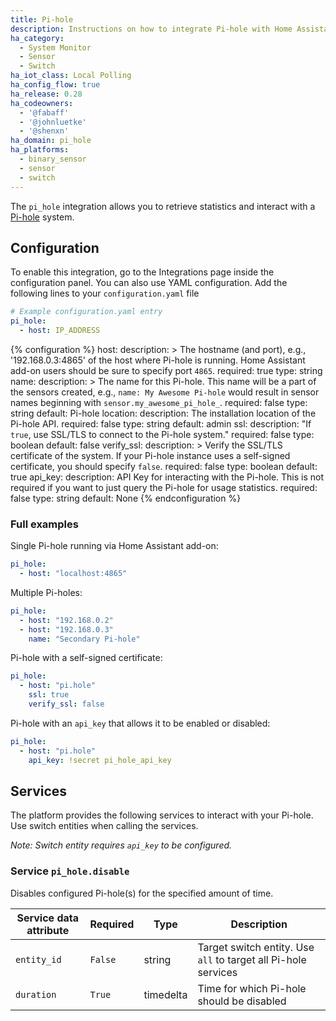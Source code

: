 ```yaml
---
title: Pi-hole
description: Instructions on how to integrate Pi-hole with Home Assistant.
ha_category:
  - System Monitor
  - Sensor
  - Switch
ha_iot_class: Local Polling
ha_config_flow: true
ha_release: 0.28
ha_codeowners:
  - '@fabaff'
  - '@johnluetke'
  - '@shenxn'
ha_domain: pi_hole
ha_platforms:
  - binary_sensor
  - sensor
  - switch
---
```


The `pi_hole` integration allows you to retrieve statistics and interact with a [Pi-hole](https://pi-hole.net/) system.

## Configuration

To enable this integration, go to the Integrations page inside the configuration panel. You can also use YAML configuration. Add the following lines to your `configuration.yaml` file

```yaml
# Example configuration.yaml entry
pi_hole:
  - host: IP_ADDRESS
```

{% configuration %}
host:
  description: >
    The hostname (and port), e.g.,  '192.168.0.3:4865' of the host where Pi-hole is running. Home Assistant add-on users should be sure to specify port `4865`. 
  required: true
  type: string
name:
  description: >
    The name for this Pi-hole. This name will be a part of the sensors created, e.g.,  `name: My Awesome Pi-hole` would result in sensor names beginning with `sensor.my_awesome_pi_hole_`.
  required: false
  type: string
  default: Pi-hole
location:
  description: The installation location of the Pi-hole API.
  required: false
  type: string
  default: admin
ssl:
  description: "If `true`, use SSL/TLS to connect to the Pi-hole system."
  required: false
  type: boolean
  default: false
verify_ssl:
  description: >
    Verify the SSL/TLS certificate of the system. If your Pi-hole instance uses a self-signed certificate, you should specify `false`.
  required: false
  type: boolean
  default: true
api_key:
  description: API Key for interacting with the Pi-hole. This is not required if you want to just query the Pi-hole for usage statistics.
  required: false
  type: string
  default: None
{% endconfiguration %}

### Full examples

Single Pi-hole running via Home Assistant add-on:

```yaml
pi_hole:
  - host: "localhost:4865"
```

Multiple Pi-holes:

```yaml
pi_hole:
  - host: "192.168.0.2"
  - host: "192.168.0.3"
    name: "Secondary Pi-hole"
```

Pi-hole with a self-signed certificate:

```yaml
pi_hole:
  - host: "pi.hole"
    ssl: true
    verify_ssl: false
```

Pi-hole with an `api_key` that allows it to be enabled or disabled:

```yaml
pi_hole:
  - host: "pi.hole"
    api_key: !secret pi_hole_api_key
```

## Services

The platform provides the following services to interact with your Pi-hole. Use switch entities when calling the services.

_Note: Switch entity requires `api_key` to be configured._

### Service `pi_hole.disable`

Disables configured Pi-hole(s) for the specified amount of time.

| Service data attribute | Required | Type | Description |
| ---------------------- | -------- | -------- | ----------- |
| `entity_id` | `False` | string | Target switch entity. Use `all` to target all Pi-hole services |
| `duration` | `True` | timedelta | Time for which Pi-hole should be disabled |
